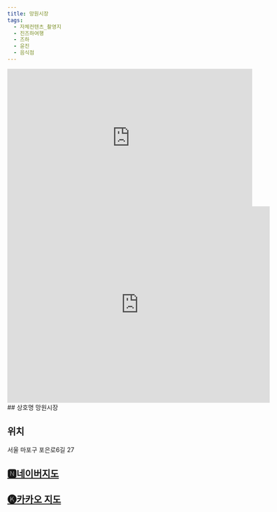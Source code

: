 ```yaml
---
title: 망원시장
tags:
  - 자체컨텐츠_촬영지
  - 진즈하여행
  - 즈하
  - 윤진
  - 음식점
---
```

<iframe width="560" height="315" src="https://www.youtube.com/embed/LervgNNq778?si=Nx3TEl9BOam5pITs" title="YouTube video player" frameborder="0" allow="accelerometer; autoplay; clipboard-write; encrypted-media; gyroscope; picture-in-picture; web-share" referrerpolicy="strict-origin-when-cross-origin" allowfullscreen></iframe>

<iframe src="https://www.google.com/maps/embed?pb=!1m18!1m12!1m3!1d3162.978184010967!2d126.90377081185561!3d37.55557777192485!2m3!1f0!2f0!3f0!3m2!1i1024!2i768!4f13.1!3m3!1m2!1s0x357c9928af31a803%3A0xf6cfdd1b789bf926!2z66ed7JuQ7Iuc7J6l!5e0!3m2!1sko!2skr!4v1741431890549!5m2!1sko!2skr" width="600" height="450" style="border:0;" allowfullscreen="" loading="lazy" referrerpolicy="no-referrer-when-downgrade"></iframe>
## 상호명
망원시장

## 위치
서울 마포구 포은로6길 27


## [🅽네이버지도](https://naver.me/5eUcpKva)

## [🅚카카오 지도](https://place.map.kakao.com/18526234)